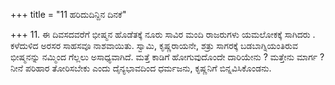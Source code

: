 +++
title = "11 ಹರಿದುದಿನ್ದಿನ ದಿನಕೆ"

+++
11. ಈ ದಿವಸದವರೆಗೆ ಭೀಷ್ಮನ ಹೊಡೆತಕ್ಕೆ ನೂರು ಸಾವಿರ ಮಂದಿ ರಾಜರುಗಳು ಯಮಲೋಕಕ್ಕೆ ಸಾಗಿದರು . ಕಳೆದುಳಿದ ಅರಸರ ಸಾಹಸವೂ ನಾಶವಾಯಿತು. ಸ್ವಾಮಿ, ಕೃಷ್ಣರಾಯನೇ, ಶತ್ರು ಸಾಗರಕ್ಕೆ ಬಡಬಾಗ್ನಿಯಂತಿರುವ ಭೀಷ್ಮನನ್ನು ನಮ್ಮಿಂದ ಗೆಲ್ಲಲು ಅಸಾಧ್ಯವಾಗಿದೆ. ಮತ್ತೆ ಕಾಡಿಗೆ ಹೋಗುವುದೊಂದೇ ದಾರಿಯೇನು ? ಮತ್ತೇನು ಮಾರ್ಗ ? ನೀನೆ ಪರಿಹಾರ ತೋರಿಸಬೇಕು ಎಂದು ದೈನ್ಯಭಾವದಿಂದ ಧರ್ಮಜನು, ಕೃಷ್ಣನಿಗೆ ಬಿನ್ನವಿಸಿಕೊಂಡನು.